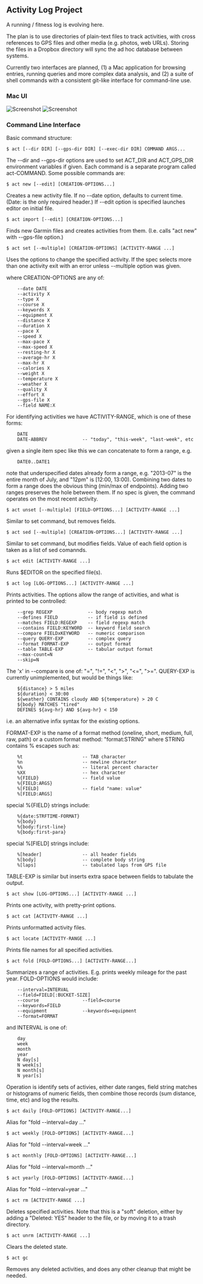 
## Activity Log Project

A running / fitness log is evolving here.

The plan is to use directories of plain-text files to track activities,
with cross references to GPS files and other media (e.g. photos, web
URLs). Storing the files in a Dropbox directory will sync the ad hoc
database between systems.

Currently two interfaces are planned, (1) a Mac application for
browsing entries, running queries and more complex data analysis, and
(2) a suite of shell commands with a consistent git-like interface for
command-line use.

### Mac UI

![Screenshot](http://unfactored.org/images/act-screen-2014-01-14-1.png)
![Screenshot](http://unfactored.org/images/act-screen-2014-01-14-2.png)

### Command Line Interface

Basic command structure:

	$ act [--dir DIR] [--gps-dir DIR] [--exec-dir DIR] COMMAND ARGS...

The --dir and --gps-dir options are used to set ACT_DIR and ACT_GPS_DIR
environment variables if given. Each command is a separate program
called act-COMMAND. Some possible commands are:

	$ act new [--edit] [CREATION-OPTIONS...]

Creates a new activity file. If no --date option, defaults to current
time. (Date: is the only required header.) If --edit option is
specified launches editor on initial file.

	$ act import [--edit] [CREATION-OPTIONS...]

Finds new Garmin files and creates activities from them. (I.e. calls
"act new" with --gps-file option.)

	$ act set [--multiple] [CREATION-OPTIONS] [ACTIVITY-RANGE ...]

Uses the options to change the specified activity. If the spec selects
more than one activity exit with an error unless --multiple option was
given.

where CREATION-OPTIONS are any of:

		--date DATE
		--activity X
		--type X
		--course X
		--keywords X
		--equipment X
		--distance X
		--duration X
		--pace X
		--speed X
		--max-pace X
		--max-speed X
		--resting-hr X
		--average-hr X
		--max-hr X
		--calories X
		--weight X
		--temperature X
		--weather X
		--quality X
		--effort X
		--gps-file X
		--field NAME:X

For identifying activities we have ACTIVITY-RANGE, which is one of these
forms:

		DATE
		DATE-ABBREV             -- "today", "this-week", "last-week", etc

given a single item spec like this we can concatenate to form a range, e.g.

		DATE0..DATE1

note that underspecified dates already form a range, e.g. "2013-07" is
the entire month of July, and "12pm" is [12:00, 13:00). Combining two
dates to form a range does the obvious thing (min/max of endpoints).
Adding two ranges preserves the hole between them. If no spec is given,
the command operates on the most recent activity.

	$ act unset [--multiple] [FIELD-OPTIONS...] [ACTIVITY-RANGE ...]

Similar to set command, but removes fields.

	$ act sed [--multiple] [CREATION-OPTIONS...] [ACTIVITY-RANGE ...]

Similar to set command, but modifies fields. Value of each field option
is taken as a list of sed comannds.

	$ act edit [ACTIVITY-RANGE ...]

Runs $EDITOR on the specified file(s).

	$ act log [LOG-OPTIONS...] [ACTIVITY-RANGE ...]

Prints activities. The options allow the range of activities, and what
is printed to be controlled:

		--grep REGEXP             -- body regexp match
		--defines FIELD           -- if field is defined
		--matches FIELD:REGEXP    -- field regexp match
		--contains FIELD:KEYWORD  -- keyword field search
		--compare FIELDxKEYWORD   -- numeric comparison
		--query QUERY-EXP         -- complex query
		--format FORMAT-EXP       -- output format
		--table TABLE-EXP         -- tabular output format
		--max-count=N
		--skip=N

The 'x' in --compare is one of: "=", "!=", "<", ">", "<=", ">=".
QUERY-EXP is currently unimplemented, but would be things like:

		${distance} > 5 miles
		${duration} < 30:00
		${weather} CONTAINS cloudy AND ${temperature} > 20 C
		${body} MATCHES "tired"
		DEFINES ${avg-hr} AND ${avg-hr} < 150

i.e. an alternative infix syntax for the existing options.

FORMAT-EXP is the name of a format method (oneline, short, medium,
full, raw, path) or a custom format method: "format:STRING" where
STRING contains % escapes such as:

		%t                      -- TAB character
		%n                      -- newline character
		%%                      -- literal percent character
		%XX                     -- hex character
		%{FIELD}                -- field value
		%{FIELD:ARGS}
		%[FIELD]                -- field "name: value"
		%[FIELD:ARGS]

special %{FIELD} strings include:

		%{date:STRFTIME-FORMAT}
		%{body}
		%{body:first-line}
		%{body:first-para}

special %[FIELD] strings include:

		%[header]               -- all header fields
		%[body]                 -- complete body string
		%[laps]                 -- tabulated laps from GPS file

TABLE-EXP is similar but inserts extra space between fields to tabulate
the output.

	$ act show [LOG-OPTIONS...] [ACTIVITY-RANGE ...]

Prints one activity, with pretty-print options.

	$ act cat [ACTIVITY-RANGE ...]

Prints unformatted activity files.

	$ act locate [ACTIVITY-RANGE ...]

Prints file names for all specified activities.

	$ act fold [FOLD-OPTIONS...] [ACTIVITY-RANGE...]

Summarizes a range of activities. E.g. prints weekly mileage for the
past year. FOLD-OPTIONS would include:

		--interval=INTERVAL
		--field=FIELD[:BUCKET-SIZE]
		--course                --field=course
		--keywords=FIELD
		--equipment             --keywords=equipment
		--format=FORMAT

and INTERVAL is one of:

		day
		week
		month
		year
		N day[s]
		N week[s]
		N month[s]
		N year[s]

Operation is identify sets of activies, either date ranges, field
string matches or histograms of numeric fields, then combine those
records (sum distance, time, etc) and log the results.

	$ act daily [FOLD-OPTIONS] [ACTIVITY-RANGE...]

Alias for "fold --interval=day ..."

	$ act weekly [FOLD-OPTIONS] [ACTIVITY-RANGE...]

Alias for "fold --interval=week ..."

	$ act monthly [FOLD-OPTIONS] [ACTIVITY-RANGE...]

Alias for "fold --interval=month ..."

	$ act yearly [FOLD-OPTIONS] [ACTIVITY-RANGE...]

Alias for "fold --interval=year ..."

	$ act rm [ACTIVITY-RANGE ...]

Deletes specified activities. Note that this is a "soft" deletion,
either by adding a "Deleted: YES" header to the file, or by moving it
to a trash directory.

	$ act unrm [ACTIVITY-RANGE ...]

Clears the deleted state.

	$ act gc

Removes any deleted activities, and does any other cleanup that might
be needed.
